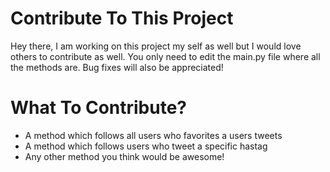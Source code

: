 **Contribute To This Project**
===============================
Hey there, I am working on this project my self as well but I would love others to contribute as well. You only need 
to edit the main.py file where all the methods are. Bug fixes will also be appreciated!

**What To Contribute?**
=======================
 - A method which follows all users who favorites a users tweets
 - A method which follows users who tweet a specific hastag
 - Any other method you think would be awesome!
